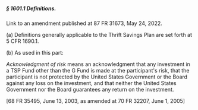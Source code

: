##### § 1601.1 Definitions. #####

Link to an amendment published at 87 FR 31673, May 24, 2022.

(a) Definitions generally applicable to the Thrift Savings Plan are set forth at 5 CFR 1690.1.

(b) As used in this part:

*Acknowledgment of risk* means an acknowledgment that any investment in a TSP Fund other than the G Fund is made at the participant's risk, that the participant is not protected by the United States Government or the Board against any loss on the investment, and that neither the United States Government nor the Board guarantees any return on the investment.

[68 FR 35495, June 13, 2003, as amended at 70 FR 32207, June 1, 2005]